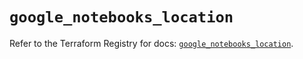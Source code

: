 # `google_notebooks_location`

Refer to the Terraform Registry for docs: [`google_notebooks_location`](https://registry.terraform.io/providers/hashicorp/google-beta/5.29.0/docs/resources/google_notebooks_location).
